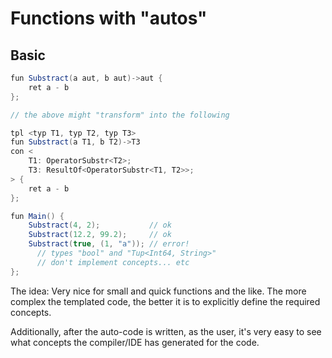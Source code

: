 
# Functions with "autos"

## Basic

```c#
fun Substract(a aut, b aut)->aut {
    ret a - b
};

// the above might "transform" into the following

tpl <typ T1, typ T2, typ T3>
fun Substract(a T1, b T2)->T3
con <
    T1: OperatorSubstr<T2>;
    T3: ResultOf<OperatorSubstr<T1, T2>>;
> {
    ret a - b
};
```

```c#
fun Main() {
    Substract(4, 2);           // ok
    Substract(12.2, 99.2);     // ok
    Substract(true, (1, "a")); // error!
      // types "bool" and "Tup<Int64, String>"
      // don't implement concepts... etc
};
```

The idea: Very nice for small and quick functions and the like. The more complex the templated code, the better it is to explicitly define the required concepts. 

Additionally, after the auto-code is written, as the user, it's very easy to see what concepts the compiler/IDE has generated for the code.
